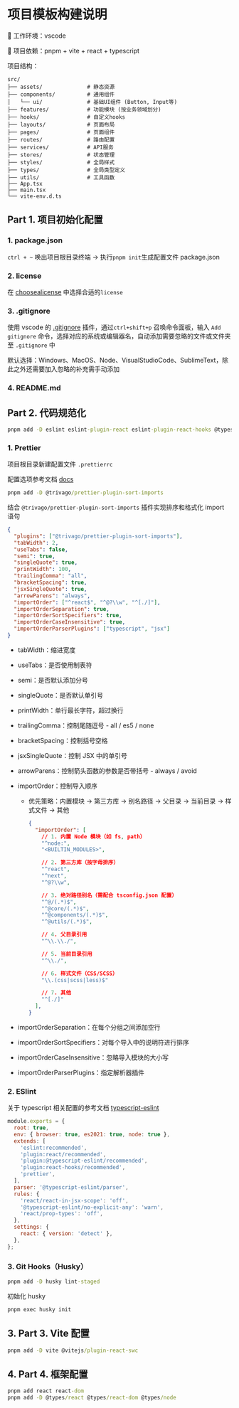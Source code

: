 # 项目模板构建说明

:office: 工作环境：vscode

:hammer: 项目依赖：pnpm + vite + react + typescript

项目结构：

```
src/
├── assets/              # 静态资源
├── components/          # 通用组件
│   └── ui/              # 基础UI组件 (Button, Input等)
├── features/            # 功能模块 (按业务领域划分)
├── hooks/               # 自定义hooks
├── layouts/             # 页面布局
├── pages/               # 页面组件
├── routes/              # 路由配置
├── services/            # API服务
├── stores/              # 状态管理
├── styles/              # 全局样式
├── types/               # 全局类型定义
├── utils/               # 工具函数
├── App.tsx
├── main.tsx
└── vite-env.d.ts
```

## Part 1. 项目初始化配置

### 1. package.json

`ctrl + ~` 唤出项目根目录终端 -> 执行`pnpm init`生成配置文件 package.json

### 2. license

在 [choosealicense](https://choosealicense.com/) 中选择合适的`license`

### 3. .gitignore

使用 vscode 的 [.gitignore](https://marketplace.visualstudio.com/items?itemName=codezombiech.gitignore) 插件，通过`ctrl+shift+p` 召唤命令面板，输入 `Add gitignore` 命令，选择对应的系统或编辑器名，自动添加需要忽略的文件或文件夹至 `.gitignore` 中

默认选择：Windows、MacOS、Node、VisualStudioCode、SublimeText，除此之外还需要加入忽略的补充需手动添加

### 4. README.md

## Part 2. 代码规范化

```cmd
pnpm add -D eslint eslint-plugin-react eslint-plugin-react-hooks @typescript-eslint/parser @typescript-eslint/eslint-plugin eslint-config-prettier prettier
```

### 1. Prettier

项目根目录新建配置文件 `.prettierrc`

配置选项参考文档 [docs](https://prettier.io/docs/options)

```cmd
pnpm add -D @trivago/prettier-plugin-sort-imports
```

结合 `@trivago/prettier-plugin-sort-imports` 插件实现排序和格式化 import 语句

```json
{
  "plugins": ["@trivago/prettier-plugin-sort-imports"],
  "tabWidth": 2,
  "useTabs": false,
  "semi": true,
  "singleQuote": true,
  "printWidth": 100,
  "trailingComma": "all",
  "bracketSpacing": true,
  "jsxSingleQuote": true,
  "arrowParens": "always",
  "importOrder": ["^react$", "^@?\\w", "^[./]"],
  "importOrderSeparation": true,
  "importOrderSortSpecifiers": true,
  "importOrderCaseInsensitive": true,
  "importOrderParserPlugins": ["typescript", "jsx"]
}
```

- tabWidth：缩进宽度

- useTabs：是否使用制表符

- semi：是否默认添加分号

- singleQuote：是否默认单引号

- printWidth：单行最长字符，超过换行

- trailingComma：控制尾随逗号 - all / es5 / none

- bracketSpacing：控制括号空格

- jsxSingleQuote：控制 JSX 中的单引号

- arrowParens：控制箭头函数的参数是否带括号 - always / avoid

- importOrder：控制导入顺序

  - 优先策略：内置模块 → 第三方库 → 别名路径 → 父目录 → 当前目录 → 样式文件 → 其他

    ```json
    {
      "importOrder": [
        // 1. 内置 Node 模块（如 fs, path）
        "^node:",
        "<BUILTIN_MODULES>",
  
        // 2. 第三方库（按字母排序）
        "^react",
        "^next",
        "^@?\\w",
  
        // 3. 绝对路径别名（需配合 tsconfig.json 配置）
        "^@/(.*)$",
        "^@core/(.*)$",
        "^@components/(.*)$",
        "^@utils/(.*)$",
  
        // 4. 父目录引用
        "^\\.\\./",
  
        // 5. 当前目录引用
        "^\\./",
  
        // 6. 样式文件（CSS/SCSS）
        "\\.(css|scss|less)$"
  
        // 7. 其他
        "^[./]"
      ],
    }
    ```

- importOrderSeparation：在每个分组之间添加空行

- importOrderSortSpecifiers：对每个导入中的说明符进行排序

- importOrderCaseInsensitive：忽略导入模块的大小写

- importOrderParserPlugins：指定解析器插件

### 2. ESlint

关于 typescript 相关配置的参考文档 [typescript-eslint](https://typescript-eslint.io/getting-started/)

```javascript
module.exports = {
  root: true,
  env: { browser: true, es2021: true, node: true },
  extends: [
    'eslint:recommended',
    'plugin:react/recommended',
    'plugin:@typescript-eslint/recommended',
    'plugin:react-hooks/recommended',
    'prettier',
  ],
  parser: '@typescript-eslint/parser',
  rules: {
    'react/react-in-jsx-scope': 'off',
    '@typescript-eslint/no-explicit-any': 'warn',
    'react/prop-types': 'off',
  },
  settings: {
    react: { version: 'detect' },
  },
};
```

### 3. Git Hooks（Husky）

```cmd
pnpm add -D husky lint-staged
```

初始化 husky

```cmd
pnpm exec husky init
```

## 3. Part 3. Vite 配置

```cmd
pnpm add -D vite @vitejs/plugin-react-swc
```

## 4. Part 4. 框架配置

```cmd
pnpm add react react-dom
pnpm add -D @types/react @types/react-dom @types/node
```
